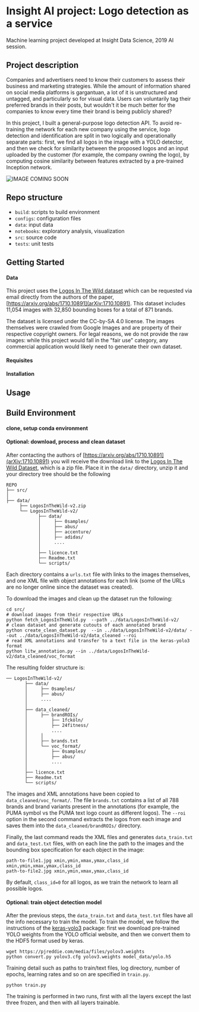 # Insight AI project: Logo detection as a service

Machine learning project developed at Insight Data Science, 2019 AI session.

## Project description
Companies and advertisers need to know their customers to assess their business and marketing strategies. While the amount of information shared on social media platforms is gargantuan, a lot of it is unstructured and untagged, and particularly so for visual data. Users can voluntarily tag their preferred brands in their posts, but wouldn't it be much better for the companies to know every time their brand is being publicly shared?

In this project, I built a general-purpose logo detection API. To avoid re-training the network for each new company using the service, logo detection and identification are split in two logically and operationally separate parts: first, we find all logos in the image with a YOLO detector, and then we check for similarity between the proposed logos and an input uploaded by the customer (for example, the company owning the logo), by computing cosine similarity between features extracted by a pre-trained Inception network.

![IMAGE COMING SOON](AAAAA)

## Repo structure
+ `build`: scripts to build environment
+ `configs`: configuration files
+ `data`: input data
+ `notebooks`: exploratory analysis, visualization
+ `src`: source code
+ `tests`: unit tests

## Getting Started

#### Data
This project uses the [Logos In The Wild dataset](https://www.iosb.fraunhofer.de/servlet/is/78045/) which can be requested via email directly from the authors of the paper, [https://arxiv.org/abs/1710.10891](arXiv:1710.10891). This dataset includes 11,054 images with 32,850 bounding boxes for a total of 871 brands.

The dataset is licensed under the CC-by-SA 4.0 license. The images themselves were crawled from Google Images and are property of their respective copyright owners. For legal reasons, we do not provide the raw images: while this project would fall in the "fair use" category, any commercial application would likely need to generate their own dataset.

#### Requisites

#### Installation

## Usage

## Build Environment

#### clone, setup conda environment

#### Optional: download, process and clean dataset
After contacting the authors of [https://arxiv.org/abs/1710.10891](arXiv:1710.10891) you will receive the download link to the [Logos In The Wild Dataset](https://www.iosb.fraunhofer.de/servlet/is/78045/), which is a zip file. Place it in the `data/` directory, unzip it and your directory tree should be the following
```
REPO
├── src/
│   
├── data/
     ├── LogosInTheWild-v2.zip
     └── LogosInTheWild-v2/
            ├── data/
            │     ├── 0samples/
            │     ├── abus/
            │     ├── accenture/
            │     ├── adidas/
            │     ....
            │
            ├── licence.txt
            ├── Readme.txt
            └── scripts/
```
Each directory contains a `urls.txt` file with links to the images themselves, and one XML file with object annotations for each link (some of the URLs are no longer online since the dataset was created).

To download the images and clean up the dataset run the following:
```
cd src/
# download images from their respective URLs
python fetch_LogosInTheWild.py  --path ../data/LogosInTheWild-v2/
# clean dataset and generate cutouts of each annotated brand
python create_clean_dataset.py  --in ../data/LogosInTheWild-v2/data/ --out ../data/LogosInTheWild-v2/data_cleaned --roi
# read XML annotations and transfer to a text file in the keras-yolo3 format
python litw_annotation.py --in ../data/LogosInTheWild-v2/data_cleaned/voc_format
```
The resulting folder structure is:

```
── LogosInTheWild-v2/
       ├── data/
       │     ├── 0samples/
       │     ├── abus/
       │     ....
       │
       ├── data_cleaned/
       │     ├── brandROIs/
       │         ├── 1fcköln/
       │         ├── 24fitness/
       │         ....
       │     │
       │     ├── brands.txt
       │     └── voc_format/
       │         ├── 0samples/
       │         ├── abus/
       │         ....
       │
       ├── licence.txt
       ├── Readme.txt
       └── scripts/
```
The images and XML annotations have been copied to `data_cleaned/voc_format/`. The file `brands.txt` contains a list of all 788 brands and brand variants present in the annotations (for example, the PUMA symbol vs the PUMA text logo count as different logos). The `--roi` option in the second command extracts the logos from each image and saves them into the `data_cleaned/brandROIs/` directory.

Finally, the last command reads the XML files and generates  `data_train.txt` and `data_test.txt` files, with on each line the path to the images and the bounding box specification for each object in the image:
```
path-to-file1.jpg xmin,ymin,xmax,ymax,class_id xmin,ymin,xmax,ymax,class_id
path-to-file2.jpg xmin,ymin,xmax,ymax,class_id
```
By default, `class_id=0` for all logos, as we train the network to learn all possible logos.

#### Optional: train object detection model
After the previous steps, the `data_train.txt` and `data_test.txt` files have all the info necessary to train the model. To train the model, we follow the instructions of the [keras-yolo3](https://github.com/qqwweee/keras-yolo3) package: first we download pre-trained YOLO weights from the YOLO official website, and then we convert them to the HDF5 format used by keras.
```
wget https://pjreddie.com/media/files/yolov3.weights
python convert.py yolov3.cfg yolov3.weights model_data/yolo.h5
```
Training detail such as paths to train/text files, log directory, number of epochs, learning rates and so on are specified in `train.py`.
```
python train.py
```
The training is performed in two runs, first with all the layers except the last three frozen, and then with all layers trainable.
